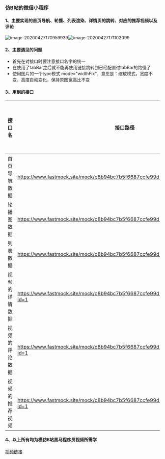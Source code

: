 ### 仿B站的微信小程序

#### 1、主要实现的首页导航、轮播、列表渲染、详情页的跳转、对应的推荐视频以及评论

<img src="C:\Users\樊佳洁\AppData\Roaming\Typora\typora-user-images\image-20200427170959939.png" alt="image-20200427170959939"  />![image-20200427171102099](C:\Users\樊佳洁\AppData\Roaming\Typora\typora-user-images\image-20200427171102099.png)

#### 2、主要遇见的问题

- 首先在对接口时要注意接口名字的统一
- 在使用了tabBar之后就不能再使用链接跳转到已经配置过tabBar的路径了
- 使用图片的一个type模式 mode="widthFix"，意思是：缩放模式，宽度不变，高度自动变化，保持原图宽高比不变

#### 3、用到的接口

| 接口名         | 接口路径                                                     | 是否需要匹配id |
| -------------- | ------------------------------------------------------------ | -------------- |
| 首页导航数据   | https://www.fastmock.site/mock/c8b94bc7b5f6687ccfe99d2c4132803f/bi/navList | 否             |
| 轮播图数据     | https://www.fastmock.site/mock/c8b94bc7b5f6687ccfe99d2c4132803f/bi/swiperList | 否             |
| 列表数据       | https://www.fastmock.site/mock/c8b94bc7b5f6687ccfe99d2c4132803f/bi/videosList | 否             |
| 视频的详情数据 | https://www.fastmock.site/mock/c8b94bc7b5f6687ccfe99d2c4132803f/bi/videoDetail?id=1 | 是             |
| 视频的评论数据 | https://www.fastmock.site/mock/c8b94bc7b5f6687ccfe99d2c4132803f/bi/commentsList?id=1 | 是             |
| 视频的推荐视频 | https://www.fastmock.site/mock/c8b94bc7b5f6687ccfe99d2c4132803f/bi/othersList?id=1 | 是             |

#### 4、以上所有均为模仿B站黑马程序员视频所需学

[视频链接](https://www.bilibili.com/video/BV15J411Y7n4/?p=28)